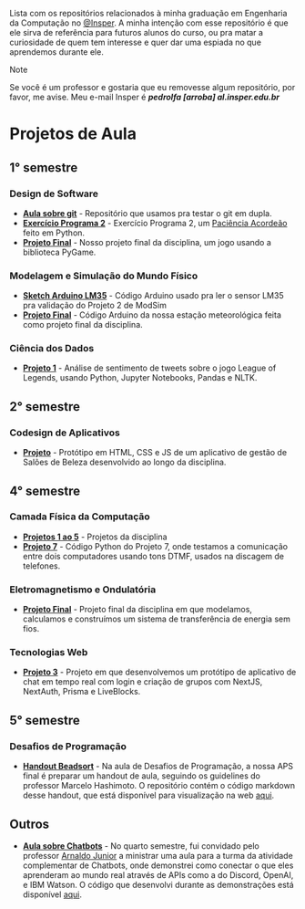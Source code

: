 Lista com os repositórios relacionados à minha graduação em Engenharia da Computação no [@Insper](https://github.com/insper). A minha intenção com esse repositório é que ele sirva de referência para futuros alunos do curso, ou pra matar a curiosidade de quem tem interesse e quer dar uma espiada no que aprendemos durante ele.

> [!NOTE]
> Se você é um professor e gostaria que eu removesse algum repositório, por favor, me avise. Meu e-mail Insper é _**pedrolfa [arroba] al.insper.edu.br**_

# Projetos de Aula

## 1° semestre

### Design de Software

- **[Aula sobre git](https://github.com/pedrofracassi/insper-dessoft-git)** - Repositório que usamos pra testar o git em dupla.
- **[Exercício Programa 2](https://github.com/pedrofracassi/insper-dessoft-ep2)** - Exercício Programa 2, um [Paciência Acordeão](https://bicyclecards.com/how-to-play/accordion/) feito em Python.
- **[Projeto Final](https://github.com/pedrofracassi/insper-dessoft-projeto-final)** - Nosso projeto final da disciplina, um jogo usando a biblioteca PyGame.

### Modelagem e Simulação do Mundo Físico

- **[Sketch Arduino LM35](https://github.com/pedrofracassi/insper-modsim-lm35)** - Código Arduino usado pra ler o sensor LM35 pra validação do Projeto 2 de ModSim
- **[Projeto Final](https://github.com/pedrofracassi/instrumed-projeto-final)** - Código Arduino da nossa estação meteorológica feita como projeto final da disciplina.

### Ciência dos Dados

- **[Projeto 1](https://github.com/pedrofracassi/insper-cdados-p1)** - Análise de sentimento de tweets sobre o jogo League of Legends, usando Python, Jupyter Notebooks, Pandas e NLTK.

## 2° semestre

### Codesign de Aplicativos

- **[Projeto](https://github.com/pedrofracassi/insper-codes)** - Protótipo em HTML, CSS e JS de um aplicativo de gestão de Salões de Beleza desenvolvido ao longo da disciplina.

## 4° semestre

### Camada Física da Computação

- **[Projetos 1 ao 5](https://github.com/pedrofracassi/insper-camadas-projetos)** - Projetos da disciplina
- **[Projeto 7](https://github.com/pedrofracassi/insper-camadas-projeto-7)** - Código Python do Projeto 7, onde testamos a comunicação entre dois computadores usando tons DTMF, usados na discagem de telefones.

### Eletromagnetismo e Ondulatória

- **[Projeto Final](https://github.com/pedrofracassi/insper-eletromag-projeto)** - Projeto final da disciplina em que modelamos, calculamos e construímos um sistema de transferência de energia sem fios.

### Tecnologias Web

- **[Projeto 3](https://github.com/pedrofracassi/projeto3-tecweb)** - Projeto em que desenvolvemos um protótipo de aplicativo de chat em tempo real com login e criação de grupos com NextJS, NextAuth, Prisma e LiveBlocks.

## 5° semestre

### Desafios de Programação

- **[Handout Beadsort](https://github.com/pedrofracassi/insper-desprog-proj-beadsort)** - Na aula de Desafios de Programação, a nossa APS final é preparar um handout de aula, seguindo os guidelines do professor Marcelo Hashimoto. O repositório contém o código markdown desse handout, que está disponível para visualização na web [aqui](https://insper-desprog-proj-beadsort.vercel.app/).

## Outros

- **[Aula sobre Chatbots](https://github.com/pedrofracassi/insper-aula-chatbots)** - No quarto semestre, fui convidado pelo professor [Arnaldo Junior](https://www.linkedin.com/in/arnaldoavianajr) a ministrar uma aula para a turma da atividade complementar de Chatbots, onde demonstrei como conectar o que eles aprenderam ao mundo real através de APIs como a do Discord, OpenAI, e IBM Watson. O código que desenvolvi durante as demonstrações está disponível [aqui](https://github.com/pedrofracassi/insper-aula-chatbots).
